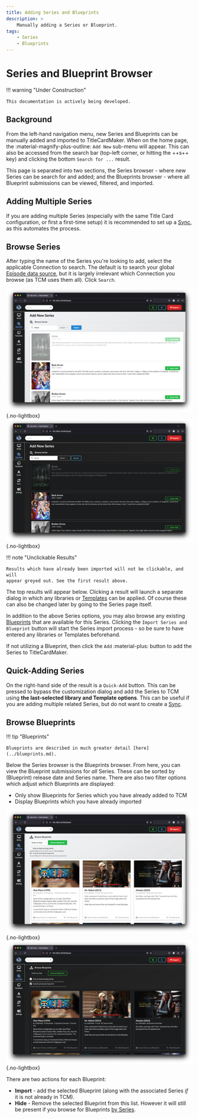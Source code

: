 ```yaml
---
title: Adding Series and Blueprints
description: >
    Manually adding a Series or Blueprint.
tags:
    - Series
    - Blueprints
---
```


# Series and Blueprint Browser

!!! warning "Under Construction"

    This documentation is actively being developed.

## Background
From the left-hand navigation menu, new Series and Blueprints can be manually
added and imported to TitleCardMaker. When on the home page, the
:material-magnify-plus-outline: `Add New` sub-menu will appear. This can also
be accessed from the search bar (top-left corner, or hitting the ++s++ key) and
clicking the bottom `Search for ...` result.

This page is separated into two sections, the Series browser - where new Series
can be search for and added; and the Blueprints browser - where all Blueprint
submissions can be viewed, filtered, and imported.

## Adding Multiple Series

If you are adding multiple Series (especially with the same Title Card
configuration, or first a first-time setup) it is recommended to set up a
[Sync](./syncs.md), as this automates the process.

## Browse Series

After typing the name of the Series you're looking to add, select the applicable
Connection to search. The default is to search your global
[Episode data source](./settings.md#episode-data-source), but it is largely
irrelevant which Connection you browse (as TCM uses them all). Click `Search`.

![Browsing Series](../assets/add_series_light.png#only-light){.no-lightbox}
![Browsing Series](../assets/add_series_dark.png#only-dark){.no-lightbox}

!!! note "Unclickable Results"

    Results which have already been imported will not be clickable, and will
    appear greyed out. See the first result above.

The top results will appear below. Clicking a result will launch a separate
dialog in which any libraries or [Templates](./templates.md) can be applied. Of
course these can also be changed later by going to the Series page itself.

In addition to the above Series options, you may also browse any existing
[Blueprints](../blueprints.md) that are available for this Series. Clicking the
`Import Series and Blueprint` button will start the Series import process - so
be sure to have entered any libraries or Templates beforehand.

If not utilizing a Blueprint, then click the `Add` :material-plus: button to add
the Series to TitleCardMaker.

## Quick-Adding Series

On the right-hand side of the result is a `Quick-Add` button. This can be
pressed to bypass the customization dialog and add the Series to TCM using
__the last-selected library and Template options__. This can be useful if you
are adding multiple related Series, but do not want to create a
[Sync](./syncs.md).

## Browse Blueprints

!!! tip "Blueprints"
    
    Blueprints are described in much greater detail [here](../blueprints.md).

Below the Series browser is the Blueprints browser. From here, you can view the
Blueprint submissions for _all_ Series. These can be sorted by (Blueprint)
release date and Series name.  There are also two filter options which adjust
_which_ Blueprints are displayed:

- Only show Blueprints for Series which you have already added to TCM
- Display Blueprints which you have already imported

![](../assets/blueprint_all_light.webp#only-light){.no-lightbox}
![](../assets/blueprint_all_dark.webp#only-dark){.no-lightbox}

There are two actions for each Blueprint:

- __Import__ - add the selected Blueprint (along with the associated Series
_if_ it is not already in TCM).
- __Hide__ - Remove the selected Blueprint from this list. However it will still
be present if you browse for Blueprints [by Series](../blueprints.md#by-series).